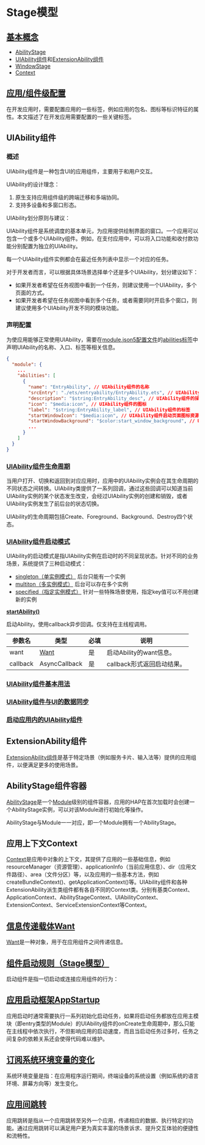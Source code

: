 # Stage模型

## [基本概念](https://developer.huawei.com/consumer/cn/doc/harmonyos-guides-V5/stage-model-development-overview-V5#基本概念)

- [AbilityStage](https://developer.huawei.com/consumer/cn/doc/harmonyos-guides-V5/abilitystage-V5)
- [UIAbility组件](https://developer.huawei.com/consumer/cn/doc/harmonyos-guides-V5/uiability-overview-V5)和[ExtensionAbility组件](https://developer.huawei.com/consumer/cn/doc/harmonyos-guides-V5/extensionability-overview-V5)
- [WindowStage](https://developer.huawei.com/consumer/cn/doc/harmonyos-guides-V5/application-window-stage-V5)
- [Context](https://developer.huawei.com/consumer/cn/doc/harmonyos-guides-V5/application-context-stage-V5)

## [应用/组件级配置](https://developer.huawei.com/consumer/cn/doc/harmonyos-guides-V5/application-component-configuration-stage-V5)

在开发应用时，需要配置应用的一些标签，例如应用的包名、图标等标识特征的属性。本文描述了在开发应用需要配置的一些关键标签。

## UIAbility组件

### 概述

UIAbility组件是一种包含UI的应用组件，主要用于和用户交互。

UIAbility的设计理念：

1. 原生支持应用组件级的跨端迁移和多端协同。
2. 支持多设备和多窗口形态。

UIAbility划分原则与建议：

UIAbility组件是系统调度的基本单元，为应用提供绘制界面的窗口。一个应用可以包含一个或多个UIAbility组件。例如，在支付应用中，可以将入口功能和收付款功能分别配置为独立的UIAbility。

每一个UIAbility组件实例都会在最近任务列表中显示一个对应的任务。

对于开发者而言，可以根据具体场景选择单个还是多个UIAbility，划分建议如下：

- 如果开发者希望在任务视图中看到一个任务，则建议使用一个UIAbility，多个页面的方式。
- 如果开发者希望在任务视图中看到多个任务，或者需要同时开启多个窗口，则建议使用多个UIAbility开发不同的模块功能。

### 声明配置

为使应用能够正常使用UIAbility，需要在[module.json5配置文件](https://developer.huawei.com/consumer/cn/doc/harmonyos-guides-V5/module-configuration-file-V5)的[abilities标签](https://developer.huawei.com/consumer/cn/doc/harmonyos-guides-V5/module-configuration-file-V5#abilities标签)中声明UIAbility的名称、入口、标签等相关信息。

```json
{
  "module": {
    ...
    "abilities": [
      {
        "name": "EntryAbility", // UIAbility组件的名称
        "srcEntry": "./ets/entryability/EntryAbility.ets", // UIAbility组件的代码路径
        "description": "$string:EntryAbility_desc", // UIAbility组件的描述信息
        "icon": "$media:icon", // UIAbility组件的图标
        "label": "$string:EntryAbility_label", // UIAbility组件的标签
        "startWindowIcon": "$media:icon", // UIAbility组件启动页面图标资源文件的索引
        "startWindowBackground": "$color:start_window_background", // UIAbility组件启动页面背景颜色资源文件的索引
        ...
      }
    ]
  }
}
```

### [UIAbility组件生命周期](https://developer.huawei.com/consumer/cn/doc/harmonyos-guides-V5/uiability-lifecycle-V5)

当用户打开、切换和返回到对应应用时，应用中的UIAbility实例会在其生命周期的不同状态之间转换。UIAbility类提供了一系列回调，通过这些回调可以知道当前UIAbility实例的某个状态发生改变，会经过UIAbility实例的创建和销毁，或者UIAbility实例发生了前后台的状态切换。

UIAbility的生命周期包括Create、Foreground、Background、Destroy四个状态。

### [UIAbility组件启动模式](https://developer.huawei.com/consumer/cn/doc/harmonyos-guides-V5/uiability-launch-type-V5)

UIAbility的启动模式是指UIAbility实例在启动时的不同呈现状态。针对不同的业务场景，系统提供了三种启动模式：

- [singleton（单实例模式）](https://developer.huawei.com/consumer/cn/doc/harmonyos-guides-V5/uiability-launch-type-V5#singleton启动模式)   后台只能有一个实例
- [multiton（多实例模式）](https://developer.huawei.com/consumer/cn/doc/harmonyos-guides-V5/uiability-launch-type-V5#multiton启动模式)   后台可以存在多个实例
- [specified（指定实例模式）](https://developer.huawei.com/consumer/cn/doc/harmonyos-guides-V5/uiability-launch-type-V5#specified启动模式)   针对一些特殊场景使用，指定key值可以不用创建新的实例

[**startAbility()**](https://developer.huawei.com/consumer/cn/doc/harmonyos-references-V5/js-apis-inner-application-uiabilitycontext-V5#uiabilitycontextstartability)

启动Ability。使用callback异步回调。仅支持在主线程调用。

| 参数名   | 类型                                                         | 必填 | 说明                       |
| -------- | ------------------------------------------------------------ | ---- | -------------------------- |
| want     | [Want](https://developer.huawei.com/consumer/cn/doc/harmonyos-references-V5/js-apis-app-ability-want-V5) | 是   | 启动Ability的want信息。    |
| callback | AsyncCallback<void>                                          | 是   | callback形式返回启动结果。 |

### [UIAbility组件基本用法](https://developer.huawei.com/consumer/cn/doc/harmonyos-guides-V5/uiability-usage-V5)

### [UIAbility组件与UI的数据同步](https://developer.huawei.com/consumer/cn/doc/harmonyos-guides-V5/uiability-data-sync-with-ui-V5)

### [启动应用内的UIAbility组件](https://developer.huawei.com/consumer/cn/doc/harmonyos-guides-V5/uiability-intra-device-interaction-V5)

## ExtensionAbility组件

[ExtensionAbility组件](https://developer.huawei.com/consumer/cn/doc/harmonyos-guides-V5/extensionability-overview-V5)是基于特定场景（例如服务卡片、输入法等）提供的应用组件，以便满足更多的使用场景。

## AbilityStage组件容器

[AbilityStage](https://developer.huawei.com/consumer/cn/doc/harmonyos-guides-V5/abilitystage-V5)是一个[Module](https://developer.huawei.com/consumer/cn/doc/harmonyos-guides-V5/application-package-structure-stage-V5)级别的组件容器，应用的HAP在首次加载时会创建一个AbilityStage实例，可以对该Module进行初始化等操作。

AbilityStage与Module一一对应，即一个Module拥有一个AbilityStage。

## 应用上下文Context

[Context](https://developer.huawei.com/consumer/cn/doc/harmonyos-references-V5/js-apis-inner-application-context-V5)是应用中对象的上下文，其提供了应用的一些基础信息，例如resourceManager（资源管理）、applicationInfo（当前应用信息）、dir（应用文件路径）、area（文件分区）等，以及应用的一些基本方法，例如createBundleContext()、getApplicationContext()等。UIAbility组件和各种ExtensionAbility派生类组件都有各自不同的Context类。分别有基类Context、ApplicationContext、AbilityStageContext、UIAbilityContext、ExtensionContext、ServiceExtensionContext等Context。

## [信息传递载体Want](https://developer.huawei.com/consumer/cn/doc/harmonyos-guides-V5/want-V5)

[Want](https://developer.huawei.com/consumer/cn/doc/harmonyos-references-V5/js-apis-app-ability-want-V5)是一种对象，用于在应用组件之间传递信息。

## [组件启动规则（Stage模型）](https://developer.huawei.com/consumer/cn/doc/harmonyos-guides-V5/component-startup-rules-V5)

启动组件是指一切启动或连接应用组件的行为：

## [应用启动框架AppStartup](https://developer.huawei.com/consumer/cn/doc/harmonyos-guides-V5/app-startup-V5)

应用启动时通常需要执行一系列初始化启动任务，如果将启动任务都放在应用主模块（即entry类型的Module）的UIAbility组件的onCreate生命周期中，那么只能在主线程中依次执行，不但影响应用的启动速度，而且当启动任务过多时，任务之间复杂的依赖关系还会使得代码难以维护。

## [订阅系统环境变量的变化](https://developer.huawei.com/consumer/cn/doc/harmonyos-guides-V5/subscribe-system-environment-variable-changes-V5)

系统环境变量是指：在应用程序运行期间，终端设备的系统设置（例如系统的语言环境、屏幕方向等）发生变化。

## [应用间跳转](https://developer.huawei.com/consumer/cn/doc/harmonyos-guides-V5/inter-app-redirection-V5)

应用跳转是指从一个应用跳转至另外一个应用，传递相应的数据、执行特定的功能。通过应用跳转可以满足用户更为真实丰富的场景诉求、提升交互体验的便捷性和流畅性。

